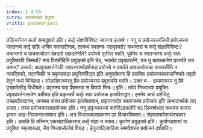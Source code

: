 ```yaml
---
index: 1.4.55
sutra: तत्प्रयोजको हेतुश्च
vritti: padamanjari
---
```


 तदित्यनेनन कर्ता सम्बद्ध्यते इति। कर्तृ संज्ञाविशिष्टः स्वतन्त्र इत्यर्थः। ननु च प्रयोजकसन्निधौ प्रयोज्यस्य पारतन्त्र्यं कर्तृ सन्नि धाविव करणादीनाम्, तत्कथं स्वतन्त्रः परामृश्यते? कथन्तरां च कर्तृ संज्ञाविशिष्टः? कथन्तमां च पाचयत्योदनं देवदतो यज्ञदतेनेति? प्रयोज्ये तृतीया भवति, पूर्वमेव च स्वतन्त्रस्य कर्तृः सतः प्रयुक्तिरपि किमर्था? मायं विरंसीदिति प्रयुङ्क्ते इति चेद्, भवत्वेवं प्रवृतप्रवर्तने, यत्र तु बलात्कारेण प्रवर्त्यते तत्र कथम्? उच्यते; अप्रवृतप्रवर्तनेऽपि यावत्स्वार्थादर्शनात् प्रयोज्ये न प्रवर्तते तावत्प्रयोजकः पाचयतीति न व्यपदिश्यते, तदानीमपि च स्मृत्यारूढा प्रयुक्तिर्विद्यत इति अनुवर्तमाना हि प्रसक्तिः प्रयोज्यस्याफलनिष्पतेः प्रवृतौ हेतुर्न मध्ये विच्छिन्ना। लोडादिवाच्यस्तु प्रैषः प्रयोज्यस्या प्रवृतावपि भवति। उक्तं च-- द्रव्यमात्रस्य तु प्रैषे पृच्छादेर्लोड् विधीयते। प्रवृतस्य यदा प्रैषस्तदा स विषयो णिचः॥ इति। तदेवं णिज्वाच्या प्रयुक्तिः प्रवृतप्रवर्तनारूपेण प्रतीयत इति प्रकृत्यर्थे कर्तृः सतः प्रयोजक इत्यविरुद्धम्। इममेव चार्थ दर्शयितुं तच्छब्दोपादानम्; अन्यथा कस्य प्रयोजक इत्यपेक्षायाम्, प्रकृतत्वादेव स्वतन्त्रस्य प्रयोजक इति लाभादनर्थकं तत् स्यात्। तस्य प्रयोजकस्तत्प्रयोजक इति। ननु ठ्तृजकाभ्यां कर्तरिऽठ्कर्तरि चऽ  न्न्न्न्न्तिषेधात् कथमत्र समास इत्यत आह-निपातनात्समाप्त इति। अत्र विचन्न्न्न्न्न्पासप्रकरण एव विचारयिष्यामः। संज्ञासमावेशार्थश्चकार इति। असति हि तस्मिन् एकसंज्ञाधिकारात् कर्तृ संज्ञा न स्यात्। कुर्वाणं प्रयुङ्क्ते इति। कुर्वाणदशायां या प्रयुक्तिः स्मृत्यारूढा, सैव णिज्वाच्येत्येवं विग्रहः। हेतुत्वादित्यादिना समावेशस्य प्रयोजनं दर्शयति॥